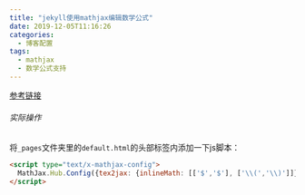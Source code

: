 ```yaml
---
title: "jekyll使用mathjax编辑数学公式"
date: 2019-12-05T11:16:26
categories:
  - 博客配置
tags:
  - mathjax
  - 数学公式支持
---
```


[参考链接][1]

###### 实际操作

将`_pages`文件夹里的`default.html`的头部标签内添加一下js脚本：
```html
<script type="text/x-mathjax-config">
  MathJax.Hub.Config({tex2jax: {inlineMath: [['$','$'], ['\\(','\\)']]}});
</script>
```






[1]: http://www.atjiang.com/markdown-present-math-formula-with-mathjax/
